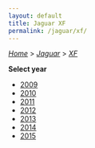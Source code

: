 ```yaml
---
layout: default
title: Jaguar XF
permalink: /jaguar/xf/
---
```

[*Home*](/) > [*Jaguar*](/jaguar/) > [*XF*](/jaguar/xf/)

**Select year**

- [2009](/jaguar/xf/2009/)
- [2010](/jaguar/xf/2010/)
- [2011](/jaguar/xf/2011/)
- [2012](/jaguar/xf/2012/)
- [2013](/jaguar/xf/2013/)
- [2014](/jaguar/xf/2014/)
- [2015](/jaguar/xf/2015/)
